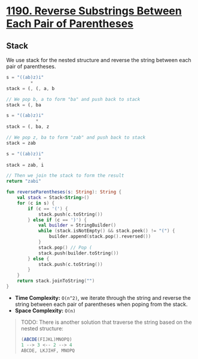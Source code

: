 # [1190. Reverse Substrings Between Each Pair of Parentheses](https://leetcode.com/problems/reverse-substrings-between-each-pair-of-parentheses/)

## Stack
We use stack for the nested structure and reverse the string between each pair of parentheses.
```js
s = "((ab)z)i"
         *
stack = (, (, a, b

// We pop b, a to form "ba" and push back to stack
stack = (, ba

s = "((ab)z)i"
           *
stack = (, ba, z

// We pop z, ba to form "zab" and push back to stack
stack = zab

s = "((ab)z)i"
            *
stack = zab, i

// Then we join the stack to form the result
return "zabi"
```

```kotlin
fun reverseParentheses(s: String): String {
    val stack = Stack<String>()
    for (c in s) {
        if (c == '(') {
            stack.push(c.toString())
        } else if (c == ')') {
            val builder = StringBuilder()
            while (stack.isNotEmpty() && stack.peek() != "(") {
                builder.append(stack.pop().reversed())
            }
            stack.pop() // Pop (
            stack.push(builder.toString())
        } else {
            stack.push(c.toString())
        }
    }  
    return stack.joinToString("")
}
```
* **Time Complexity:** `O(n^2)`, we iterate through the string and reverse the string between each pair of parentheses when poping from the stack.
* **Space Complexity:** `O(n)`

> TODO: There is another solution that traverse the string based on the nested structure:
> 
> ```js
> (ABCDE(FIJKL)MNOPQ)
> 1 --> 3 <-- 2 --> 4
> ABCDE, LKJIHF, MNOPQ     